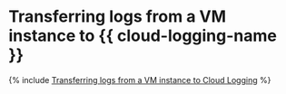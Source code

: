 # Transferring logs from a VM instance to {{ cloud-logging-name }}

{% include [Transferring logs from a VM instance to Cloud Logging](../../_tutorials/vm-fluent-bit-logging.md) %}

